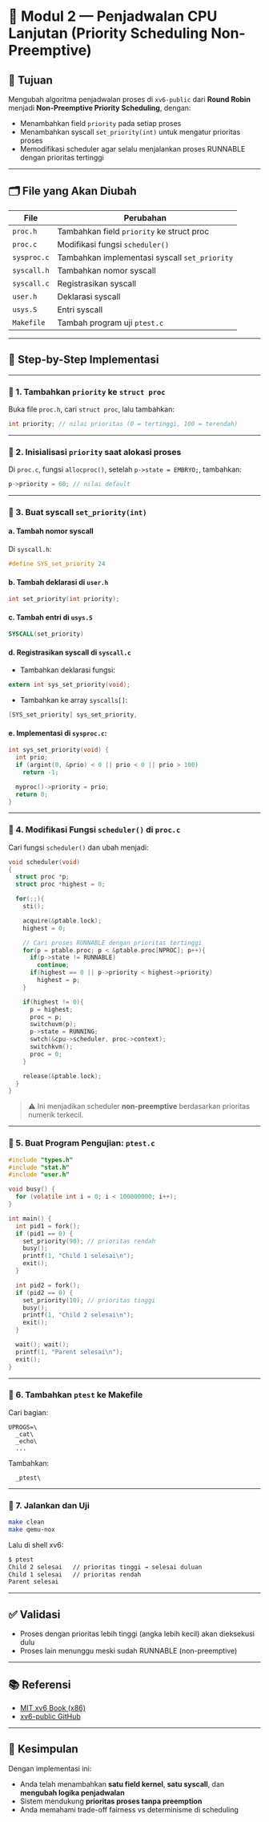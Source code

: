# 🧪 Modul 2 — Penjadwalan CPU Lanjutan (Priority Scheduling Non-Preemptive)

## 🎯 Tujuan

Mengubah algoritma penjadwalan proses di `xv6-public` dari **Round Robin** menjadi **Non-Preemptive Priority Scheduling**, dengan:

* Menambahkan field `priority` pada setiap proses
* Menambahkan syscall `set_priority(int)` untuk mengatur prioritas proses
* Memodifikasi scheduler agar selalu menjalankan proses RUNNABLE dengan prioritas tertinggi

---

## 🗂️ File yang Akan Diubah

| File        | Perubahan                                     |
| ----------- | --------------------------------------------- |
| `proc.h`    | Tambahkan field `priority` ke struct proc     |
| `proc.c`    | Modifikasi fungsi `scheduler()`               |
| `sysproc.c` | Tambahkan implementasi syscall `set_priority` |
| `syscall.h` | Tambahkan nomor syscall                       |
| `syscall.c` | Registrasikan syscall                         |
| `user.h`    | Deklarasi syscall                             |
| `usys.S`    | Entri syscall                                 |
| `Makefile`  | Tambah program uji `ptest.c`                  |

---

## 🧩 Step-by-Step Implementasi

---

### 🔹 1. Tambahkan `priority` ke `struct proc`

Buka file `proc.h`, cari `struct proc`, lalu tambahkan:

```c
int priority; // nilai prioritas (0 = tertinggi, 100 = terendah)
```

---

### 🔹 2. Inisialisasi `priority` saat alokasi proses

Di `proc.c`, fungsi `allocproc()`, setelah `p->state = EMBRYO;`, tambahkan:

```c
p->priority = 60; // nilai default
```

---

### 🔹 3. Buat syscall `set_priority(int)`

#### a. Tambah nomor syscall

Di `syscall.h`:

```c
#define SYS_set_priority 24
```

#### b. Tambah deklarasi di `user.h`

```c
int set_priority(int priority);
```

#### c. Tambah entri di `usys.S`

```asm
SYSCALL(set_priority)
```

#### d. Registrasikan syscall di `syscall.c`

* Tambahkan deklarasi fungsi:

```c
extern int sys_set_priority(void);
```

* Tambahkan ke array `syscalls[]`:

```c
[SYS_set_priority] sys_set_priority,
```

#### e. Implementasi di `sysproc.c`:

```c
int sys_set_priority(void) {
  int prio;
  if (argint(0, &prio) < 0 || prio < 0 || prio > 100)
    return -1;

  myproc()->priority = prio;
  return 0;
}
```

---

### 🔹 4. Modifikasi Fungsi `scheduler()` di `proc.c`

Cari fungsi `scheduler()` dan ubah menjadi:

```c
void scheduler(void)
{
  struct proc *p;
  struct proc *highest = 0;

  for(;;){
    sti();

    acquire(&ptable.lock);
    highest = 0;

    // Cari proses RUNNABLE dengan prioritas tertinggi
    for(p = ptable.proc; p < &ptable.proc[NPROC]; p++){
      if(p->state != RUNNABLE)
        continue;
      if(highest == 0 || p->priority < highest->priority)
        highest = p;
    }

    if(highest != 0){
      p = highest;
      proc = p;
      switchuvm(p);
      p->state = RUNNING;
      swtch(&cpu->scheduler, proc->context);
      switchkvm();
      proc = 0;
    }

    release(&ptable.lock);
  }
}
```

> ⚠️ Ini menjadikan scheduler **non-preemptive** berdasarkan prioritas numerik terkecil.

---

### 🔹 5. Buat Program Pengujian: `ptest.c`

```c
#include "types.h"
#include "stat.h"
#include "user.h"

void busy() {
  for (volatile int i = 0; i < 100000000; i++);
}

int main() {
  int pid1 = fork();
  if (pid1 == 0) {
    set_priority(90); // prioritas rendah
    busy();
    printf(1, "Child 1 selesai\n");
    exit();
  }

  int pid2 = fork();
  if (pid2 == 0) {
    set_priority(10); // prioritas tinggi
    busy();
    printf(1, "Child 2 selesai\n");
    exit();
  }

  wait(); wait();
  printf(1, "Parent selesai\n");
  exit();
}
```

---

### 🔹 6. Tambahkan `ptest` ke Makefile

Cari bagian:

```make
UPROGS=\
  _cat\
  _echo\
  ...
```

Tambahkan:

```make
  _ptest\
```

---

### 🔹 7. Jalankan dan Uji

```bash
make clean
make qemu-nox
```

Lalu di shell xv6:

```bash
$ ptest
Child 2 selesai   // prioritas tinggi → selesai duluan
Child 1 selesai   // prioritas rendah
Parent selesai
```

---

## ✅ Validasi

* Proses dengan prioritas lebih tinggi (angka lebih kecil) akan dieksekusi dulu
* Proses lain menunggu meski sudah RUNNABLE (non-preemptive)

---

## 📚 Referensi

* [MIT xv6 Book (x86)](https://pdos.csail.mit.edu/6.828/2018/xv6/book-rev11.pdf)
* [xv6-public GitHub](https://github.com/mit-pdos/xv6-public)

---

## 📝 Kesimpulan

Dengan implementasi ini:

* Anda telah menambahkan **satu field kernel**, **satu syscall**, dan **mengubah logika penjadwalan**
* Sistem mendukung **prioritas proses tanpa preemption**
* Anda memahami trade-off fairness vs determinisme di scheduling
